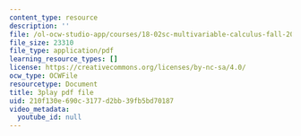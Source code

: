 ```yaml
---
content_type: resource
description: ''
file: /ol-ocw-studio-app/courses/18-02sc-multivariable-calculus-fall-2010/210f130e690c3177d2bb39fb5bd70187_YmAMEi-Faz8.pdf
file_size: 23310
file_type: application/pdf
learning_resource_types: []
license: https://creativecommons.org/licenses/by-nc-sa/4.0/
ocw_type: OCWFile
resourcetype: Document
title: 3play pdf file
uid: 210f130e-690c-3177-d2bb-39fb5bd70187
video_metadata:
  youtube_id: null
---
```


